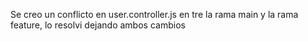 Se creo un conflicto en user.controller.js en tre la rama main y la rama feature, lo resolvi dejando ambos cambios

